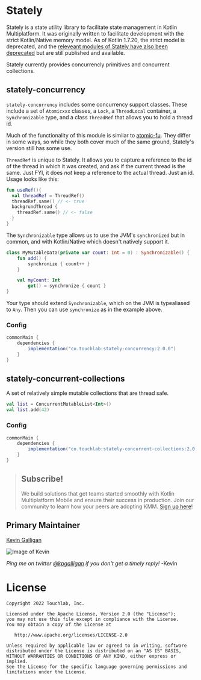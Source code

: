 # Stately

Stately is a state utility library to facilitate state management in Kotlin Multiplatform. It was originally written to facilitate development with the strict Kotlin/Native memory model. As of Kotlin 1.7.20, the strict model is deprecated, and the [releveant modules of Stately have also been deprecated](deprecated) but are still published and available.

Stately currently provides concurrencly primitives and concurrent collections. 

## stately-concurrency

`stately-concurrency` includes some concurrency support classes. These include a set of `Atomicxxx` classes, a `Lock`, a `ThreadLocal` container, a `Synchronizable` type, and a class `ThreadRef` that allows you to hold a thread id.

Much of the functionality of this module is similar to [atomic-fu](https://github.com/Kotlin/kotlinx.atomicfu). They differ in some ways, so while they both cover much of the same ground, Stately's version still has some use.

`ThreadRef` is unique to Stately. It allows you to capture a reference to the id of the thread in which it was created, and ask if the current thread is the same. Just FYI, it does *not* keep a reference to the actual thread. Just an id. Usage looks like this:

```kotlin
fun useRef(){
  val threadRef = ThreadRef()
  threadRef.same() // <- true
  backgrundThread {
    threadRef.same() // <- false
  }
}
```

The `Synchronizable` type allows us to use the JVM's `synchronized` but in common, and with Kotlin/Native which doesn't natively support it. 

```kotlin
class MyMutableData(private var count: Int = 0) : Synchronizable() {
    fun add() {
        synchronize { count++ }
    }

    val myCount: Int
        get() = synchronize { count }
}
```

Your type should extend `Synchronizable`, which on the JVM is typealiased to `Any`. Then you can use `synchronize` as in the example above. 

### Config

```groovy
commonMain {
    dependencies {
        implementation("co.touchlab:stately-concurrency:2.0.0")
    }
}
```

## stately-concurrent-collections

A set of relatively simple mutable collections that are thread safe.

```kotlin
val list = ConcurrentMutableList<Int>()
val list.add(42)
```

### Config

```groovy
commonMain {
    dependencies {
        implementation("co.touchlab:stately-concurrent-collections:2.0.0")
    }
}
```

> ## Subscribe!
>
> We build solutions that get teams started smoothly with Kotlin Multiplatform Mobile and ensure their success in production. Join our community to learn how your peers are adopting KMM.
 [Sign up here](https://go.touchlab.co/newsletter-gh)!

## Primary Maintainer

[Kevin Galligan](https://github.com/kpgalligan/)

![Image of Kevin](https://avatars.githubusercontent.com/u/68384?s=140&v=4)

*Ping me on twitter [@kpgalligan](https://twitter.com/kpgalligan/) if you don't get a timely reply!* -Kevin

License
=======

    Copyright 2022 Touchlab, Inc.
    
    Licensed under the Apache License, Version 2.0 (the "License");
    you may not use this file except in compliance with the License.
    You may obtain a copy of the License at
    
       http://www.apache.org/licenses/LICENSE-2.0
    
    Unless required by applicable law or agreed to in writing, software
    distributed under the License is distributed on an "AS IS" BASIS,
    WITHOUT WARRANTIES OR CONDITIONS OF ANY KIND, either express or implied.
    See the License for the specific language governing permissions and
    limitations under the License.
